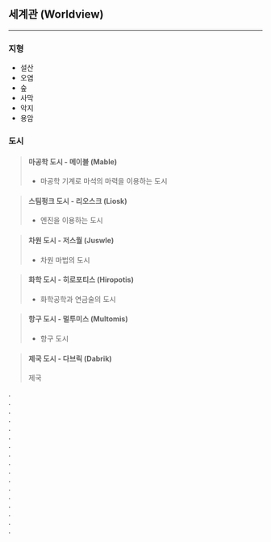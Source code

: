## 세계관 (Worldview)

---

### 지형

- 설산
- 오염
- 숲
- 사막
- 악지
- 용암

### 도시

> #### 마공학 도시 - 메이블 (Mable)
> - 마공학 기계로 마석의 마력을 이용하는 도시

> #### 스팀펑크 도시 - 리오스크 (Liosk)
> - 엔진을 이용하는 도시

> #### 차원 도시 - 저스월 (Juswle)
> - 차원 마법의 도시

> #### 화학 도시 - 히로포티스 (Hiropotis)
> - 화학공학과 연금술의 도시

> #### 항구 도시 - 멀투미스 (Multomis)
> - 항구 도시

> #### 제국 도시 - 다브릭 (Dabrik)
> 제국

.  
.  
.  
.  
.  
.  
.  
.  
.  
.  
.  
.  
.  
.  
.  
.  
.  